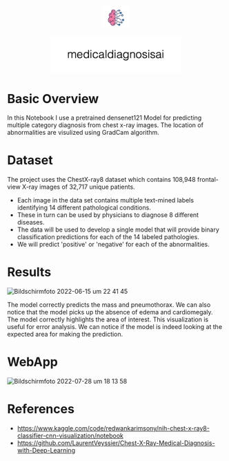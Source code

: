 <p align="center"><img width=12.5% src="https://github.com/eduardmagerusan/medicaldiagnosisai/blob/fd2727a6bc66a47773a5962dcaf8f9b78b7680a2/media/40489153.jpg"></p>
<p align="center"><img width=60% src="https://github.com/eduardmagerusan/medicaldiagnosisai/blob/eaea30925e5f314aad4e474a48a9d35caf627b19/media/medicaldiagnosisai.png"></p>


# Basic Overview
In this Notebook I use a pretrained densenet121 Model for predicting multiple category diagnosis from chest x-ray images. The location of 
abnormalities are visulized using GradCam algorithm. 

# Dataset
The project uses the ChestX-ray8 dataset which contains 108,948 frontal-view X-ray images of 32,717 unique patients.
- Each image in the data set contains multiple text-mined labels identifying 14 different pathological conditions.
- These in turn can be used by physicians to diagnose 8 different diseases.
- The data will be used to develop a single model that will provide binary classification predictions for each of the 14 labeled pathologies.
- We will predict 'positive' or 'negative' for each of the abnormalities.

# Results
![Bildschirmfoto 2022-06-15 um 22 41 45](https://user-images.githubusercontent.com/84686184/173923155-12b3c43c-17b4-432c-b697-9cec70a2d110.png)

The model correctly predicts the mass and pneumothorax. We can also notice that the model picks up the absence of edema and cardiomegaly. The model 
correctly highlights the area of interest. This visualization is useful for error analysis. We can notice if the model is indeed looking at the expected 
area for making the prediction. 

# WebApp
![Bildschirmfoto 2022-07-28 um 18 13 58](https://user-images.githubusercontent.com/84686184/181587547-c9cd23ba-e93b-41a6-9417-9c017a696ba6.png)

# References
- https://www.kaggle.com/code/redwankarimsony/nih-chest-x-ray8-classifier-cnn-visualization/notebook
- https://github.com/LaurentVeyssier/Chest-X-Ray-Medical-Diagnosis-with-Deep-Learning
